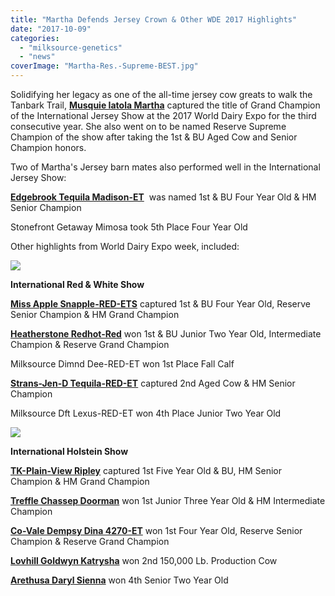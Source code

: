 ```yaml
---
title: "Martha Defends Jersey Crown & Other WDE 2017 Highlights"
date: "2017-10-09"
categories: 
  - "milksource-genetics"
  - "news"
coverImage: "Martha-Res.-Supreme-BEST.jpg"
---
```


Solidifying her legacy as one of the all-time jersey cow greats to walk the Tanbark Trail, **[Musquie Iatola Martha](http://bit.ly/29YZI7B)** captured the title of Grand Champion of the International Jersey Show at the 2017 World Dairy Expo for the third consecutive year. She also went on to be named Reserve Supreme Champion of the show after taking the 1st & BU Aged Cow and Senior Champion honors.

Two of Martha's Jersey barn mates also performed well in the International Jersey Show:

**[Edgebrook Tequila Madison-ET](http://bit.ly/2c4GLiG)**  was named 1st & BU Four Year Old & HM Senior Champion

Stonefront Getaway Mimosa took 5th Place Four Year Old

Other highlights from World Dairy Expo week, included:

![](http://milk-source.local/wp-content/uploads/2017/10/Snapple-GOOD-300x200.jpg)

**International Red & White Show**

**[Miss Apple Snapple-RED-ETS](http://milk-source.local/milksource-genetics/great-cows/#!/Miss-Apple-Snapple-Red-ET-EX-91/p/56858153)** captured 1st & BU Four Year Old, Reserve Senior Champion & HM Grand Champion

**[Heatherstone Redhot-Red](http://milk-source.local/milksource-genetics/great-cows/#!/Heatherstone-Redhot-Red-EX-92/p/73851231)** won 1st & BU Junior Two Year Old, Intermediate Champion & Reserve Grand Champion

Milksource Dimnd Dee-RED-ET won 1st Place Fall Calf

**[Strans-Jen-D Tequila-RED-ET](http://milk-source.local/milksource-genetics/great-cows/#!/Strans-Jen-D-Tequila-Red-ET-EX-96/p/40102059)** captured 2nd Aged Cow & HM Senior Champion

Milksource Dft Lexus-RED-ET won 4th Place Junior Two Year Old

![](http://milk-source.local/wp-content/uploads/2017/10/TK-Plainview-Ripley-1st-5-Yr-Ols-300x200.jpg)

**International Holstein Show** 

**[TK-Plain-View Ripley](http://milk-source.local/milksource-genetics/great-cows/#!/TK-Plain-View-Ripley-EX-92/p/73011211)** captured 1st Five Year Old & BU, HM Senior Champion & HM Grand Champion

**[Treffle Chassep Doorman](http://milk-source.local/milksource-genetics/great-cows/#!/Trefle-Chassep-Doorman-VG-88/p/28540261)** won 1st Junior Three Year Old & HM Intermediate Champion

**[Co-Vale Dempsy Dina 4270-ET](http://milk-source.local/milksource-genetics/great-cows/#!/Co-Vale-Dempsy-Dina-4270-ET-EX-94/p/91917679)** won 1st Four Year Old, Reserve Senior Champion & Reserve Grand Champion

[**Lovhill Goldwyn Katrysha**](http://milk-source.local/milksource-genetics/great-cows/#!/Lovhill-Goldwyn-Katrysha-EX-96/p/45867144) won 2nd 150,000 Lb. Production Cow

[**Arethusa Daryl Sienna**](http://milk-source.local/milksource-genetics/great-cows/#!/Arethusa-Daryl-Sienna-EX-90/p/73905132) won 4th Senior Two Year Old
